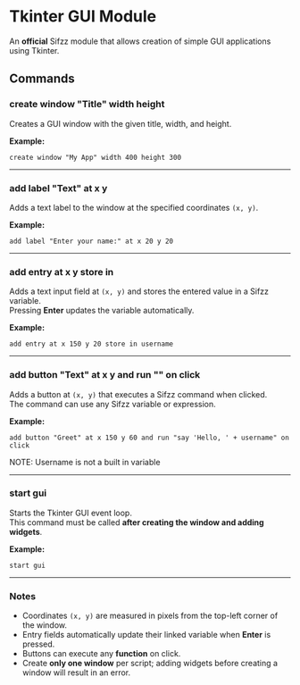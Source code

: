 # Tkinter GUI Module  
An **official** Sifzz module that allows creation of simple GUI applications using Tkinter.  

## Commands  

### create window "Title" width <w> height <h>  
Creates a GUI window with the given title, width, and height.  

**Example:**  
```
create window "My App" width 400 height 300
```

---

### add label "Text" at x <x> y <y>  
Adds a text label to the window at the specified coordinates `(x, y)`.  

**Example:** 
```
add label "Enter your name:" at x 20 y 20
```

---

### add entry at x <x> y <y> store in <variable>
Adds a text input field at `(x, y)` and stores the entered value in a Sifzz variable.  
Pressing **Enter** updates the variable automatically.  

**Example:**  
```
add entry at x 150 y 20 store in username
```
---

### add button "Text" at x <x> y <y> and run "<command>" on click  
Adds a button at `(x, y)` that executes a Sifzz command when clicked.  
The command can use any Sifzz variable or expression.  

**Example:**  
```
add button "Greet" at x 150 y 60 and run "say 'Hello, ' + username" on click
```
NOTE: Username is not a built in variable

---
### start gui
Starts the Tkinter GUI event loop.  
This command must be called **after creating the window and adding widgets**.  

**Example:**  
```
start gui
```

---

### Notes  

- Coordinates `(x, y)` are measured in pixels from the top-left corner of the window.  
- Entry fields automatically update their linked variable when **Enter** is pressed.  
- Buttons can execute any **function** on click.  
- Create **only one window** per script; adding widgets before creating a window will result in an error.  
